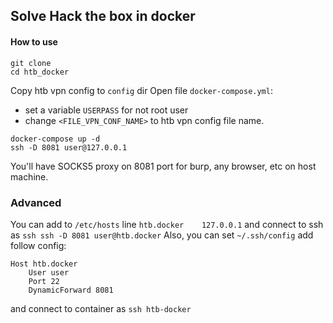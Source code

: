 ## Solve Hack the box in docker

#### How to use
```
git clone
cd htb_docker
```
Copy htb vpn config to `config` dir
Open file `docker-compose.yml`: 
- set a variable `USERPASS` for not root user
- change `<FILE_VPN_CONF_NAME>` to htb vpn config file name.

```
docker-compose up -d
ssh -D 8081 user@127.0.0.1
```
You'll have SOCKS5 proxy on 8081 port for burp, any browser, etc on host machine.

### Advanced
You can add to `/etc/hosts` line `htb.docker    127.0.0.1` and connect to ssh as `ssh ssh -D 8081 user@htb.docker`
Also, you can set `~/.ssh/config` add follow config:
```
Host htb.docker
    User user
    Port 22
    DynamicForward 8081
```
and connect to container as `ssh htb-docker`